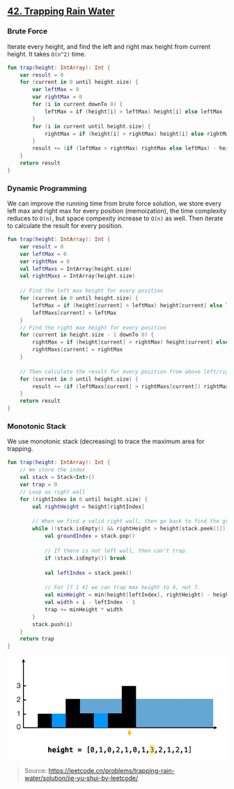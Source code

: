 ## [42. Trapping Rain Water](https://leetcode.com/problems/trapping-rain-water/)

### Brute Force
Iterate every height, and find the left and right max height from current height. It takes `O(n^2)` time.

```kotlin
fun trap(height: IntArray): Int {
    var result = 0
    for (current in 0 until height.size) {
        var leftMax = 0
        var rightMax = 0
        for (i in current downTo 0) {
            leftMax = if (height[i] > leftMax) height[i] else leftMax
        }
        for (i in current until height.size) {
            rightMax = if (height[i] > rightMax) height[i] else rightMax
        }
        result += (if (leftMax > rightMax) rightMax else leftMax) - height[current]
    }
    return result
}
```

### Dynamic Programming
We can improve the running time from brute force solution, we store every left max and right max for every position (memoization), the time complexity reduces to `O(n)`, but space compexity increase to `O(n)` as well. Then iterate to calculate the result for every position.

```kotlin
fun trap(height: IntArray): Int {
    var result = 0
    var leftMax = 0
    var rightMax = 0
    val leftMaxs = IntArray(height.size)
    val rightMaxs = IntArray(height.size)

    // Find the left max height for every position
    for (current in 0 until height.size) {
        leftMax = if (height[current] > leftMax) height[current] else leftMax
        leftMaxs[current] = leftMax
    }
    // Find the right max height for every position
    for (current in height.size - 1 downTo 0) {
        rightMax = if (height[current] > rightMax) height[current] else rightMax
        rightMaxs[current] = rightMax
    }

    // Then calculate the result for every position from above left/right max height.
    for (current in 0 until height.size) {
        result += (if (leftMaxs[current] > rightMaxs[current]) rightMaxs[current] else leftMaxs[current]) - height[current]
    }
    return result
}
```

### Monotonic Stack
We use monotonic stack (decreasing) to trace the maximum area for trapping.

```kotlin
fun trap(height: IntArray): Int {
    // We store the index
    val stack = Stack<Int>()
    var trap = 0
    // Loop as right wall
    for (rightIndex in 0 until height.size) {
        val rightHeight = height[rightIndex]

        // When we find a valid right wall, then go back to find the ground and left height.
        while (!stack.isEmpty() && rightHeight > height[stack.peek()]) {
            val groundIndex = stack.pop()
            
            // If there is not left wall, then can't trap.
            if (stack.isEmpty()) break
            
            val leftIndex = stack.peek()

            // For [7 1 4] we can trap max height to 4, not 7.
            val minHeight = min(height[leftIndex], rightHeight) - height[groundIndex]
            val width = i - leftIndex - 1
            trap += minHeight * width
        }
        stack.push(i)
    }
    return trap
}
```

![42](../media/42.trapping-rain-water.png)
> Source: https://leetcode.cn/problems/trapping-rain-water/solution/jie-yu-shui-by-leetcode/